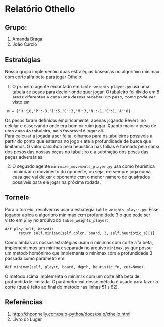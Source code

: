 # Relatório Othello

## Grupo:

1. Amanda Braga
2. João Curcio

## Estratégias

Nosso grupo implementou duas estratégias baseadas no algoritmo minimax com corte alfa beta para jogar Othelo:

1. O primeiro agente encontado em ``table_weights_player.py`` usa uma tabela de pesos para decidir onde quer jogar. O tabuleiro foi divido em 8 áreas diferentes e cada uma dessas recebeu um peso, como pode ser visto em

 ```
  m = {'H':10,'P':-3,'I':5,'C':3,'M':3,'N':-1,'E':1,'A':0}
 ``` 
      
 Os pesos foram definidos empiricamente, apenas jogando Reversi no celular e observando onde era bom ou ruim jogar. Quanto maior o peso de uma casa do tabuleiro, mais favorável é jogar ali.  
Para calcular a jogada a ser feita, olhamos para os tabuleiros possíveis a partir do ponto que estamos no jogo e até a profundidade de busca que limitamos. O valor calculado pela heurística nas folhas é formado pela soma dos pesos das nossas peças no tabuleiro e a subtração dos pesos das peças adversárias.


2. O segundo agente ``minimize_movements_player.py`` usa como heurística minimizar o movimento do oponente, ou seja, ele sempre joga numa casa que vai deixar o oponente com o menor número de quadrados possíveis para ele jogar na próxima rodada.


## Torneio

Para o torneio, resolvemos usar a estratégia ``table_weights_player.py``. Esse jogador aplica o algoritmo minimax com profundidade 3 o que pode ser visto em ``play`` no arquivo do ``table_weights_player``:

```
def play(self, board):
      return self.minimax(self.color, board, 3, self.heuristic_a)[1]
```

Como ambas as nossas estratégias usam o minimax com corte alfa beta, implementamos um minimax separado no arquivo ``minimax.py`` que possui um método homônimo que implementa o minimax com a profundidade 3 passada como parâmetro em:

```
def minimax(self, player, board, depth, heuristic_fn, cut=None)
```

O método acima implementa o minimax com um corte alfa beta de profundidade limitada. O parâmetro cut desse método é usado para fazer o corte (que é feito ao final do método nas linhas 51 a 62).

## Referências

1. http://dhconnelly.com/paip-python/docs/paip/othello.html
2. Livro do Luger
